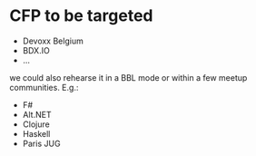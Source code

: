 
# CFP to be targeted

 - Devoxx Belgium
 - BDX.IO
 - ... 

we could also rehearse it in a BBL mode or within a few meetup communities. E.g.:
 - F# 
 - Alt.NET
 - Clojure
 - Haskell
 - Paris JUG

